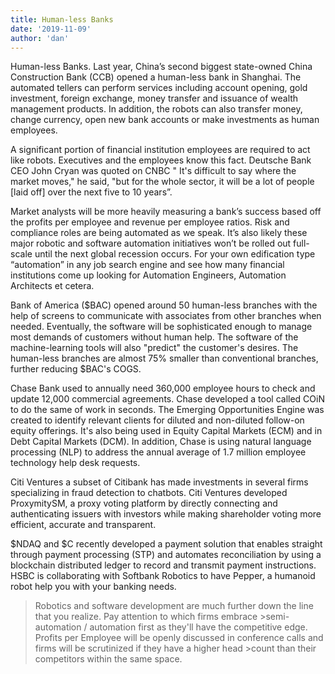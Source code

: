 ```yaml
---
title: Human-less Banks
date: '2019-11-09'
author: 'dan'
---
```


Human-less Banks.   Last year, China’s second biggest state-owned China Construction Bank (CCB) opened a human-less bank in Shanghai. The automated tellers can perform services including account opening, gold investment, foreign exchange, money transfer and issuance of wealth management products.  In addition, the robots can also transfer money, change currency, open new bank accounts or make investments as human employees.

A significant portion of financial institution employees are required to act like robots. Executives and the employees know this fact.  Deutsche Bank CEO John Cryan was quoted on CNBC " It's difficult to say where the market moves," he said, "but for the whole sector, it will be a lot of people [laid off] over the next five to 10 years”.

Market analysts will be more heavily measuring a bank’s success based off the profits per employee and revenue per employee ratios. Risk and compliance roles are being automated as we speak.  It’s also likely these major robotic and software automation initiatives won’t be rolled out full-scale until the next global recession occurs.  For your own edification type “automation” in any job search engine and see how many financial institutions come up looking for Automation Engineers, Automation Architects et cetera.

Bank of America ($BAC) opened around 50 human-less branches with the help of screens to communicate with associates from other branches when needed.  Eventually, the software will be sophisticated enough to manage most demands of customers without human help.  The software of the machine-learning tools will also "predict" the customer's desires.  The human-less branches are almost 75% smaller than conventional branches, further reducing $BAC's COGS.

Chase Bank used to annually need 360,000 employee hours to check and update 12,000 commercial agreements.  Chase developed a tool called COiN to do the same of work in seconds.  The Emerging Opportunities Engine was created to identify relevant clients for diluted and non-diluted follow-on equity offerings.  It's also being used in Equity Capital Markets (ECM) and in Debt Capital Markets (DCM). In addition, Chase is using natural language processing (NLP) to address the annual average of 1.7 million employee technology help desk requests.

Citi Ventures a subset of Citibank has made investments in several firms specializing in fraud detection to chatbots. Citi Ventures developed ProxymitySM, a proxy voting platform by directly connecting and authenticating issuers with investors while making shareholder voting more efficient, accurate and transparent.

$NDAQ and $C recently developed a payment solution that enables straight through payment processing (STP) and automates reconciliation by using a blockchain distributed ledger to record and transmit payment instructions. 
HSBC is collaborating with Softbank Robotics to have Pepper, a humanoid robot help you with your banking needs. 
 
>Robotics and software development are much further down the line that you realize. Pay attention to which firms embrace     >semi-automation / automation first as they'll have the competitive edge.
>Profits per Employee will be openly discussed in conference calls and firms will be scrutinized if they have a higher head >count than their competitors within the same space.
